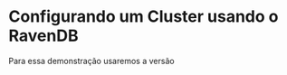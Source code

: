 # Configurando um Cluster usando o RavenDB
Para essa demonstração usaremos a versão 
<!--stackedit_data:
eyJoaXN0b3J5IjpbMzQ2MTE1ODE5XX0=
-->